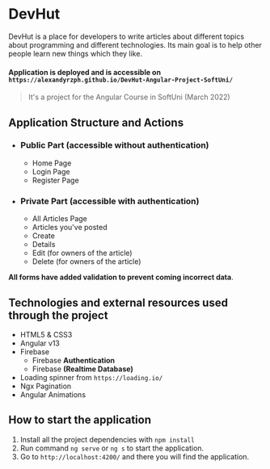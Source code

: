 # DevHut


DevHut is a place for developers to write articles about different topics about programming and different
technologies. Its main goal is to help other people learn new things which they like.

#### Application is deployed and is accessible on `https://alexandyrzph.github.io/DevHut-Angular-Project-SoftUni/`
>It's a project for the Angular Course in SoftUni (March 2022)
## Application Structure and Actions

- ### Public Part (accessible without authentication)
  - Home Page
  - Login Page
  - Register Page
- ### Private Part (accessible with authentication)
  - All Articles Page
  - Articles you've posted
  - Create
  - Details 
  - Edit (for owners of the article)
  - Delete (for owners of the article)

**All forms have added validation to prevent coming incorrect data**.

## Technologies and external resources used through the project

- HTML5 & CSS3
- Angular v13
- Firebase
  - Firebase **Authentication**
  - Firebase **(Realtime Database)**
- Loading spinner from `https://loading.io/`
- Ngx Pagination 
- Angular Animations

## How to start the application

1. Install all the project dependencies with `npm install`
2. Run command `ng serve` or `ng s` to start the application.
3. Go to `http://localhost:4200/` and there you will find the application.
